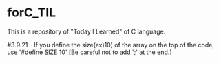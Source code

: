 # forC_TIL
This is a repository of "Today I Learned" of C language.

#3.9.21 - If you define the size(ex)10) of the array on the top of the code, use '#define SIZE 10' [Be careful not to add ';' at the end.]
